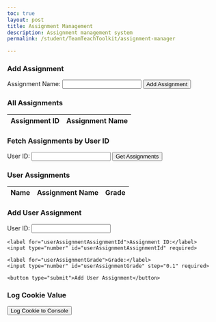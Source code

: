 ```yaml
---
toc: true
layout: post
title: Assignment Management
description: Assignment management system
permalink: /student/TeamTeachToolkit/assignment-manager

---
```


<!-- Section for Adding Assignments -->
<div>
  <h3>Add Assignment</h3>
  <form id="addAssignmentForm">
    <label for="assignmentName">Assignment Name:</label>
    <input type="text" id="assignmentName" required>
    <button type="submit">Add Assignment</button>
  </form>
</div>

<!-- Display All Assignments -->
<div>
  <h3>All Assignments</h3>
  <table>
    <thead>
      <tr>
        <th>Assignment ID</th>
        <th>Assignment Name</th>
      </tr>
    </thead>
    <tbody id="assignmentTable">
      <!-- Rows will be dynamically added here -->
    </tbody>
  </table>
</div>

<!-- Section for Fetching Assignments by User ID -->
<div>
  <h3>Fetch Assignments by User ID</h3>
  <label for="userid">User ID:</label>
  <input type="number" id="userid" required>
  <button id="fetchButton">Get Assignments</button>
</div>

<!-- Display User Assignments -->
<div>
  <h3>User Assignments</h3>
  <table>
    <thead>
      <tr>
        <th>Name</th>
        <th>Assignment Name</th>
        <th>Grade</th>
      </tr>
    </thead>
    <tbody id="userAssignmentsTable">
      <!-- Rows will be dynamically added here -->
    </tbody>
  </table>
</div>

<!-- Section for Adding User Assignment -->
<div>
  <h3>Add User Assignment</h3>
  <form id="addUserAssignmentForm">
    <label for="userAssignmentUserId">User ID:</label>
    <input type="number" id="userAssignmentUserId" required>

    <label for="userAssignmentAssignmentId">Assignment ID:</label>
    <input type="number" id="userAssignmentAssignmentId" required>

    <label for="userAssignmentGrade">Grade:</label>
    <input type="number" id="userAssignmentGrade" step="0.1" required>

    <button type="submit">Add User Assignment</button>
  </form>
</div>

<!-- Button to Log Cookie Value -->
<div>
  <h3>Log Cookie Value</h3>
  <button id="logCookieButton">Log Cookie to Console</button>
</div>

<script type="module">
  import {javaURI} from '{{site.baseurl}}/assets/js/api/config.js';

  const getAllAssignmentsURL = `${javaURI}/api/assignments/get`;
  const addAssignmentURL = `${javaURI}/api/assignments/add`;
  const getUserAssignmentsURL = `${javaURI}/api/userassignments/get`;
  const addUserAssignmentURL = `${javaURI}/api/userassignments/add`;

  const assignmentTable = document.getElementById("assignmentTable");
  const userAssignmentsTable = document.getElementById("userAssignmentsTable");
  const addAssignmentForm = document.getElementById("addAssignmentForm");
  const addUserAssignmentForm = document.getElementById("addUserAssignmentForm");
  const assignmentNameInput = document.getElementById("assignmentName");
  const useridInput = document.getElementById("userid");
  const fetchButton = document.getElementById("fetchButton");
  const logCookieButton = document.getElementById("logCookieButton");

  // Function to fetch all assignments
  async function fetchAllAssignments() {
    try {
      const response = await fetch(getAllAssignmentsURL, {
        method: 'GET',
        headers: {
          'Content-Type': 'application/json',
        }
      });

      if (!response.ok) {
        console.error(`Failed to fetch all assignments. Status: ${response.status} - ${response.statusText}`);
        alert("Failed to fetch all assignments. Check the console for more details.");
        return;
      }

      const assignments = await response.json();
      displayAssignments(assignments);
    } catch (error) {
      console.error('Error fetching all assignments:', error);
      alert("An error occurred while fetching all assignments. Check the console for details.");
    }
  }

  // Function to display fetched assignments in the table
  function displayAssignments(assignments) {
    assignmentTable.innerHTML = ""; // Clear any existing rows

    assignments.forEach(assignment => {
      const tr = document.createElement("tr");

      const idCell = document.createElement("td");
      idCell.textContent = assignment.id || "N/A"; // Display the assignment ID

      const nameCell = document.createElement("td");
      nameCell.textContent = assignment.assignmentName || "N/A"; // Display the assignment name

      tr.appendChild(idCell);
      tr.appendChild(nameCell);
      assignmentTable.appendChild(tr);
    });
  }

  // Function to add a new assignment
  async function addAssignment(event) {
    event.preventDefault(); // Prevent form submission

    const assignmentName = assignmentNameInput.value.trim();
    if (!assignmentName) {
      alert("Please enter a valid assignment name.");
      return;
    }

    const data = { assignmentName };

    try {
      const response = await fetch(addAssignmentURL, {
        method: 'POST',
        headers: {
          'Content-Type': 'application/json',
        },
        body: JSON.stringify(data)
      });

      if (!response.ok) {
        console.error(`Failed to add assignment. Status: ${response.status}`);
        alert("Failed to add assignment.");
        return;
      }

      alert("Assignment added successfully.");
      assignmentNameInput.value = ''; // Clear input field
      fetchAllAssignments(); // Refresh the list after adding an assignment
    } catch (error) {
      console.error('Error adding assignment:', error);
      alert("An error occurred while adding the assignment.");
    }
  }

  // Function to get a cookie value by name
  function getCookieValue(cookieName) {
    const name = cookieName + "=";
    const decodedCookie = decodeURIComponent(document.cookie);
    const cookieArray = decodedCookie.split(';');
    console.log(cookieArray);

    for (let cookie of cookieArray) {
      cookie = cookie.trim();
      if (cookie.indexOf(name) === 0) {
        return cookie.substring(name.length, cookie.length);
      }
    }
    return null;
  }

  // Example usage: Retrieve and print the jwt_java_spring cookie value
  const jwtJavaSpringValue = getCookieValue("jwt_java_spring");
  console.log("jwt_java_spring cookie value:", jwtJavaSpringValue);

  // Event listener for logging the cookie to the console
  logCookieButton.addEventListener("click", () => {
    const cookieValue = getCookieValue("jwt_java_spring");
    console.log("jwt_java_spring Cookie Value:", cookieValue); // Log the cookie value to the console
    alert("Cookie Value: " + (cookieValue || "No cookie found."));
  });

  // Function to fetch assignments for a specific user ID
  async function fetchUserAssignments() {
    const userid = useridInput.value;

    if (!userid) {
      alert("Please enter a valid User ID");
      return;
    }

    try {
      const response = await fetch(`${getUserAssignmentsURL}/${userid}`, {
        method: 'GET',
        headers: {
          'Content-Type': 'application/json',
        }
      });

      if (!response.ok) {
        console.error(`Failed to fetch assignments. Status: ${response.status}`);
        alert("Failed to fetch assignments for this User ID.");
        return;
      }

      const userAssignments = await response.json();
      displayUserAssignments(userAssignments);
    } catch (error) {
      console.error('Error fetching user assignments:', error);
      alert("An error occurred while fetching assignments.");
    }
  }

  // Function to display fetched user assignments in the user assignments table
  function displayUserAssignments(userAssignments) {
    userAssignmentsTable.innerHTML = ""; // Clear any existing rows

    userAssignments.forEach(userAssignment => {
      const tr = document.createElement("tr");

      const nameCell = document.createElement("td");
      nameCell.textContent = userAssignment.name || "N/A"; // Display the user's name

      const assignmentNameCell = document.createElement("td");
      assignmentNameCell.textContent = userAssignment.assignmentName || "N/A"; // Display the assignment name

      const gradeCell = document.createElement("td");
      gradeCell.textContent = userAssignment.grade !== null ? userAssignment.grade : "N/A"; // Display the grade

      tr.appendChild(nameCell);
      tr.appendChild(assignmentNameCell);
      tr.appendChild(gradeCell);
      userAssignmentsTable.appendChild(tr);
    });
  }

  // Function to add a new user assignment
  async function addUserAssignment(event) {
    event.preventDefault(); // Prevent form submission

    const userid = document.getElementById("userAssignmentUserId").value.trim();
    const assignmentid = document.getElementById("userAssignmentAssignmentId").value.trim();
    const grade = document.getElementById("userAssignmentGrade").value.trim();

    if (!userid || !assignmentid || !grade) {
      alert("Please fill out all fields.");
      return;
    }

    const data = { userid: parseInt(userid), assignmentid: parseInt(assignmentid), grade: parseFloat(grade) };

    try {
      const response = await fetch(addUserAssignmentURL, {
        method: 'POST',
        headers: {
          'Content-Type': 'application/json',
        },
        body: JSON.stringify(data)
      });

      if (!response.ok) {
        console.error(`Failed to add user assignment. Status: ${response.status}`);
        alert("Failed to add user assignment.");
        return;
      }

      alert("User assignment added successfully.");
      addUserAssignmentForm.reset(); // Clear form fields after successful submission
      fetchUserAssignments(); // Refresh the list of user assignments
    } catch (error) {
      console.error('Error adding user assignment:', error);
      alert("An error occurred while adding the user assignment.");
    }
  }

  // Event listeners
  fetchButton.addEventListener("click", fetchUserAssignments);
  addAssignmentForm.addEventListener("submit", addAssignment);
  addUserAssignmentForm.addEventListener("submit", addUserAssignment);

  // Initial load of all assignments
  fetchAllAssignments();
</script>

